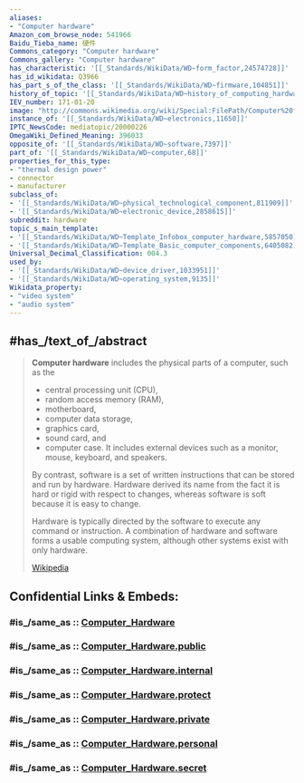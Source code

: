 ```yaml
---
aliases:
- "Computer hardware"
Amazon_com_browse_node: 541966
Baidu_Tieba_name: 硬件
Commons_category: "Computer hardware"
Commons_gallery: "Computer hardware"
has_characteristic: '[[_Standards/WikiData/WD~form_factor,24574728]]'
has_id_wikidata: Q3966
has_part_s_of_the_class: '[[_Standards/WikiData/WD~firmware,104851]]'
history_of_topic: '[[_Standards/WikiData/WD~history_of_computing_hardware,186148]]'
IEV_number: 171-01-20
image: "http://commons.wikimedia.org/wiki/Special:FilePath/Computer%20from%20inside%20018.jpg"
instance_of: '[[_Standards/WikiData/WD~electronics,11650]]'
IPTC_NewsCode: mediatopic/20000226
OmegaWiki_Defined_Meaning: 396033
opposite_of: '[[_Standards/WikiData/WD~software,7397]]'
part_of: '[[_Standards/WikiData/WD~computer,68]]'
properties_for_this_type:
- "thermal design power"
- connector
- manufacturer
subclass_of:
- '[[_Standards/WikiData/WD~physical_technological_component,811909]]'
- '[[_Standards/WikiData/WD~electronic_device,2858615]]'
subreddit: hardware
topic_s_main_template:
- '[[_Standards/WikiData/WD~Template_Infobox_computer_hardware,5857050]]'
- '[[_Standards/WikiData/WD~Template_Basic_computer_components,6405082]]'
Universal_Decimal_Classification: 004.3
used_by:
- '[[_Standards/WikiData/WD~device_driver,1033951]]'
- '[[_Standards/WikiData/WD~operating_system,9135]]'
Wikidata_property:
- "video system"
- "audio system"
---
```


## #has_/text_of_/abstract 

> **Computer hardware** includes the physical parts of a computer, such as the 
> - central processing unit (CPU), 
> - random access memory (RAM), 
> - motherboard, 
> - computer data storage, 
> - graphics card, 
> - sound card, and 
> - computer case. 
> It includes external devices such as a monitor, mouse, keyboard, and speakers.
>
> By contrast, software is a set of written  instructions that can be stored and run by hardware. 
> Hardware derived its name from the fact it is hard or rigid with respect to changes, 
> whereas software is soft because it is easy to change.
>
> Hardware is typically directed by the software to execute any command or instruction. 
> A combination of hardware and software forms a usable computing system, 
> although other systems exist with only hardware.
>
> [Wikipedia](https://en.wikipedia.org/wiki/Computer%20hardware)


## Confidential Links & Embeds: 

### #is_/same_as :: [Computer_Hardware](/_Standards/Technology/IT/Computer_Hardware.md) 

### #is_/same_as :: [Computer_Hardware.public](/_public/Technology/IT/Computer_Hardware.public.md) 

### #is_/same_as :: [Computer_Hardware.internal](/_internal/Technology/IT/Computer_Hardware.internal.md) 

### #is_/same_as :: [Computer_Hardware.protect](/_protect/Technology/IT/Computer_Hardware.protect.md) 

### #is_/same_as :: [Computer_Hardware.private](/_private/Technology/IT/Computer_Hardware.private.md) 

### #is_/same_as :: [Computer_Hardware.personal](/_personal/Technology/IT/Computer_Hardware.personal.md) 

### #is_/same_as :: [Computer_Hardware.secret](/_secret/Technology/IT/Computer_Hardware.secret.md)

